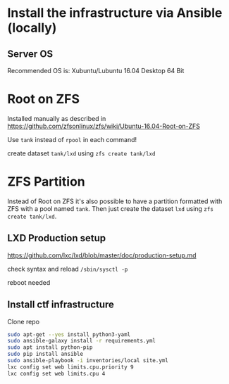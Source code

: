 # Install the infrastructure via Ansible (locally)

## Server OS

Recommended OS is: Xubuntu/Lubuntu 16.04 Desktop 64 Bit



# Root on ZFS

Installed manually as described in https://github.com/zfsonlinux/zfs/wiki/Ubuntu-16.04-Root-on-ZFS

Use `tank` instead of `rpool` in each command!

create dataset `tank/lxd` using `zfs create tank/lxd`

# ZFS Partition

Instead of Root on ZFS it's also possible to have a partition formatted with ZFS with a pool named `tank`.
Then just create the dataset `lxd` using `zfs create tank/lxd`.

## LXD Production setup


https://github.com/lxc/lxd/blob/master/doc/production-setup.md

check syntax and reload `/sbin/sysctl -p`

reboot needed

## Install ctf infrastructure

Clone repo

```bash
sudo apt-get --yes install python3-yaml
sudo ansible-galaxy install -r requirements.yml 
sudo apt install python-pip
sudo pip install ansible
sudo ansible-playbook -i inventories/local site.yml
lxc config set web limits.cpu.priority 9
lxc config set web limits.cpu 4
```

